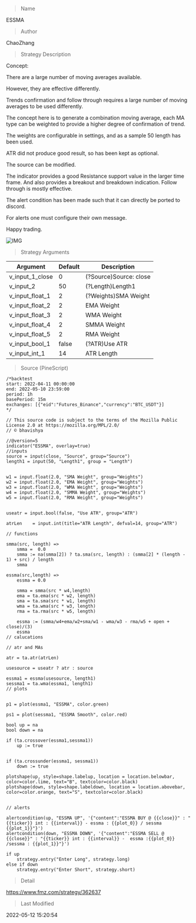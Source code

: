 
> Name

ESSMA

> Author

ChaoZhang

> Strategy Description

Concept:

There are a large number of moving averages available.

However, they are effective differently.

Trends confirmation and follow through requires a large number of moving averages to be used differently.

The concept here is to generate a combination moving average, each MA type can be weighted to provide a higher degree of confirmation of trend.

The weights are configurable in settings, and as a sample 50 length has been used.

ATR did not produce good result, so has been kept as optional.

The source can be modified.


The indicator provides a good Resistance support value in the larger time frame. And also provides a breakout and breakdown indication. Follow through is mostly effective.

The alert condition has been made such that it can directly be ported to discord.

For alerts one must configure their own message.

Happy trading.

 ![IMG](https://www.fmz.com/upload/asset/1c0cc53861912eb84cc.png) 

> Strategy Arguments



|Argument|Default|Description|
|----|----|----|
|v_input_1_close|0|(?Source)Source: close|high|low|open|hl2|hlc3|hlcc4|ohlc4|
|v_input_2|50|(?Length)Length1|
|v_input_float_1|2|(?Weights)SMA Weight|
|v_input_float_2|2|EMA Weight|
|v_input_float_3|2|WMA Weight|
|v_input_float_4|2|SMMA Weight|
|v_input_float_5|2|RMA Weight|
|v_input_bool_1|false|(?ATR)Use ATR|
|v_input_int_1|14|ATR Length|


> Source (PineScript)

``` pinescript
/*backtest
start: 2022-04-11 00:00:00
end: 2022-05-10 23:59:00
period: 1h
basePeriod: 15m
exchanges: [{"eid":"Futures_Binance","currency":"BTC_USDT"}]
*/

// This source code is subject to the terms of the Mozilla Public License 2.0 at https://mozilla.org/MPL/2.0/
// © bhavishya

//@version=5
indicator("ESSMA", overlay=true)
//inputs
source = input(close, "Source", group="Source")
length1 = input(50, "Length1", group = "Length")


w1 = input.float(2.0, "SMA Weight", group="Weights")
w2 = input.float(2.0, "EMA Weight", group="Weights")
w3 = input.float(2.0, "WMA Weight", group="Weights")
w4 = input.float(2.0, "SMMA Weight", group="Weights")
w5 = input.float(2.0, "RMA Weight", group="Weights")


useatr = input.bool(false, "Use ATR", group="ATR")

atrLen    = input.int(title="ATR Length", defval=14, group="ATR")

// functions

smma(src, length) =>
	smma =  0.0
	smma := na(smma[2]) ? ta.sma(src, length) : (smma[2] * (length - 1) + src) / length
	smma

essma(src,length) => 
    essma = 0.0
    
    smma = smma(src * w4,length) 
    ema = ta.ema(src * w2, length) 
    sma = ta.sma(src * w1, length) 
    wma = ta.wma(src * w3, length) 
    rma = ta.rma(src * w5, length) 
    
    essma := (smma/w4+ema/w2+sma/w1 - wma/w3 - rma/w5 + open + close)/(3) 
    essma
// calucations

// atr and MAs

atr = ta.atr(atrLen)

usesource = useatr ? atr : source

essma1 = essma(usesource, length1)
sessma1 = ta.wma(essma1, length1)
// plots


p1 = plot(essma1, "ESSMA", color.green)

ps1 = plot(sessma1, "ESSMA Smooth", color.red)

bool up = na
bool down = na

if (ta.crossover(essma1,sessma1))
    up := true
    
    
if (ta.crossunder(essma1, sessma1))
    down := true
    
plotshape(up, style=shape.labelup, location = location.belowbar, color=color.lime, text="B", textcolor=color.black)
plotshape(down, style=shape.labeldown, location = location.abovebar, color=color.orange, text="S", textcolor=color.black)


// alerts

alertcondition(up, "ESSMA UP", '{"content":"ESSMA BUY @ {{close}}" : "{{ticker}} int : {{interval}} - essma : {{plot_0}} / sessma {{plot_1}}"}')
alertcondition(down, "ESSMA DOWN", '{"content":"ESSMA SELL @ {{close}}" : "{{ticker}} int : {{interval}} -  essma :{{plot_0}} /sessma : {{plot_1}}"}')

if up
    strategy.entry("Enter Long", strategy.long)
else if down
    strategy.entry("Enter Short", strategy.short)
```

> Detail

https://www.fmz.com/strategy/362637

> Last Modified

2022-05-12 15:20:54
